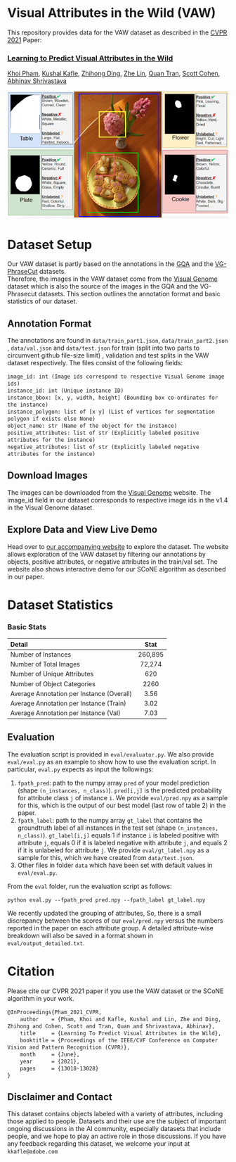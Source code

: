 # Visual Attributes in the Wild (VAW)

This repository provides data for the VAW dataset as described in the <a href="https://openaccess.thecvf.com/content/CVPR2021/html/Pham_Learning_To_Predict_Visual_Attributes_in_the_Wild_CVPR_2021_paper.html" target="_blank">CVPR 2021</a> Paper:

### [Learning to Predict Visual Attributes in the Wild](https://openaccess.thecvf.com/content/CVPR2021/html/Pham_Learning_To_Predict_Visual_Attributes_in_the_Wild_CVPR_2021_paper.html)
[Khoi Pham](https://scholar.google.com/citations?user=o7hS8EcAAAAJ&hl=en),
[Kushal Kafle](https://kushalkafle.com), 
[Zhihong Ding](https://research.adobe.com/person/zhihong-ding/),
[Zhe Lin](https://research.adobe.com/person/zhe-lin/),
[Quan Tran](https://research.adobe.com/person/quan-hung-tran/),
[Scott Cohen](https://research.adobe.com/person/scott-cohen/),
[Abhinav Shrivastava](http://www.cs.umd.edu/~abhinav/)
 
![VAW Main Image](images/vaw_hero.png)

# Dataset Setup

Our VAW dataset is partly based on the annotations in the 
[GQA](https://cs.stanford.edu/people/dorarad/gqa/about.html) and 
the [VG-PhraseCut](https://github.com/ChenyunWu/PhraseCutDataset) datasets.  
Therefore, the images in the VAW dataset come from the [Visual Genome](https://visualgenome.org/) dataset which is also the source of the images in the GQA and the VG-Phrasecut datasets. 
This section outlines the annotation format and basic statistics of our dataset.

## Annotation Format

The annotations are found in ``data/train_part1.json``, ``data/train_part2.json`` , `data/val.json` and `data/test.json` for train (split into two parts to circumvent github file-size limit) , validation and test splits in the VAW dataset respectively.
The files consist of the following fields:

```
image_id: int (Image ids correspond to respective Visual Genome image ids)
instance_id: int (Unique instance ID)
instance_bbox: [x, y, width, height] (Bounding box co-ordinates for the instance)
instance_polygon: list of [x y] (List of vertices for segmentation polygon if exists else None)
object_name: str (Name of the object for the instance)
positive_attributes: list of str (Explicitly labeled positive attributes for the instance)
negative_attributes: list of str (Explicitly labeled negative attributes for the instance)
```

## Download Images

The images can be downloaded from the [Visual Genome](https://visualgenome.org/) website. 
The image_id field in our dataset corresponds to respective image ids in the v1.4 in the Visual Genome dataset.

## Explore Data and View Live Demo
Head over to [our accompanying website](http://vawdataset.com) to explore the dataset. 
The website allows exploration of the VAW dataset by filtering our annotations by objects, positive attributes, or negative attributes in the 
train/val set. The website also shows interactive demo for our SCoNE algorithm as described in our paper.

# Dataset Statistics

### Basic Stats

| Detail      |  Stat |
| :---        |    :----:   |
| Number of Instances      | 260,895       |
| Number of Total Images   | 72,274        |
| Number of Unique Attributes   | 620        |
| Number of Object Categories   | 2260        |
| Average Annotation per Instance (Overall)  | 3.56        |
| Average Annotation per Instance  (Train)  | 3.02       |
| Average Annotation per Instance  (Val)  | 7.03      |


## Evaluation

The evaluation script is provided in `eval/evaluator.py`. 
We also provide `eval/eval.py` as an example to show how to use the evaluation script. 
In particular, `eval.py` expects as input the followings:
1. `fpath_pred`: path to the numpy array `pred` of your model prediction 
   (shape `(n_instances, n_class)`). `pred[i,j]` is the predicted probability 
   for attribute class `j` of instance `i`. We provide `eval/pred.npy` as a sample 
   for this, which is the output of our best model (last row of table 2) in the paper.
2. `fpath_label`: path to the numpy array `gt_label` that contains the groundtruth label 
   of all instances in the test set (shape `(n_instances, n_class)`). `gt_label[i,j]` 
   equals 1 if instance `i` is labeled positive with attribute `j`, equals 0 if it is 
   labeled negative with attribute `j`, and equals 2 if it is unlabeled for attribute `j`. 
   We provide `eval/gt_label.npy` as a sample for this, which we have created from `data/test.json`.
3. Other files in folder `data` which have been set with default values in `eval/eval.py`.

From the `eval` folder, run the evaluation script as follows:
```
python eval.py --fpath_pred pred.npy --fpath_label gt_label.npy
```
We recently updated the grouping of attributes, So, there is a small discrepancy 
between the scores of our `eval/pred.npy` versus the numbers reported in the paper on each attribute group. 
A detailed attribute-wise breakdown will also be saved in a format shown in `eval/output_detailed.txt`.


# Citation
Please cite our CVPR 2021 paper if you use the VAW dataset or the SCoNE algorithm in your work.

````
@InProceedings{Pham_2021_CVPR,
    author    = {Pham, Khoi and Kafle, Kushal and Lin, Zhe and Ding, Zhihong and Cohen, Scott and Tran, Quan and Shrivastava, Abhinav},
    title     = {Learning To Predict Visual Attributes in the Wild},
    booktitle = {Proceedings of the IEEE/CVF Conference on Computer Vision and Pattern Recognition (CVPR)},
    month     = {June},
    year      = {2021},
    pages     = {13018-13028}
}
````

## Disclaimer and Contact

This dataset contains objects labeled with a variety of attributes, including those applied to people. 
Datasets and their use are the subject of important ongoing discussions in the AI community, 
especially datasets that include people, and we hope to play an active role in those discussions. 
If you have any feedback regarding this dataset, we welcome your input at `kkafle@adobe.com`
